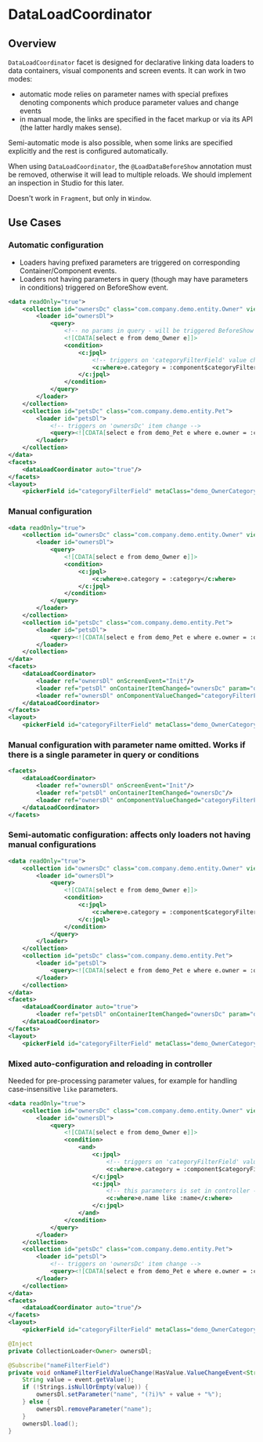 # DataLoadCoordinator

## Overview

`DataLoadCoordinator` facet is designed for declarative linking data loaders to data containers, visual components and screen events. It can work in two modes: 

* automatic mode relies on parameter names with special prefixes denoting components which produce parameter values and change events
* in manual mode, the links are specified in the facet markup or via its API (the latter hardly makes sense).

Semi-automatic mode is also possible, when some links are specified explicitly and the rest is configured automatically.

When using `DataLoadCoordinator`, the `@LoadDataBeforeShow` annotation must be removed, otherwise it will lead to multiple reloads. We should implement an inspection in Studio for this later.

Doesn't work in `Fragment`, but only in `Window`.

## Use Cases

### Automatic configuration

* Loaders having prefixed parameters are triggered on corresponding Container/Component events.
* Loaders not having parameters in query (though may have parameters in conditions) triggered on BeforeShow event.

```xml
<data readOnly="true">
    <collection id="ownersDc" class="com.company.demo.entity.Owner" view="owner-with-category-view">
        <loader id="ownersDl">
            <query>
                <!-- no params in query - will be triggered BeforeShow -->
                <![CDATA[select e from demo_Owner e]]>
                <condition>
                    <c:jpql>
                        <!-- triggers on 'categoryFilterField' value change -->
                        <c:where>e.category = :component$categoryFilterField</c:where> 
                    </c:jpql>
                </condition>
            </query>
        </loader>
    </collection>
    <collection id="petsDc" class="com.company.demo.entity.Pet">
        <loader id="petsDl">
            <!-- triggers on 'ownersDc' item change -->
            <query><![CDATA[select e from demo_Pet e where e.owner = :container$ownersDc]]></query> 
        </loader>
    </collection>
</data>
<facets>
    <dataLoadCoordinator auto="true"/>
</facets>
<layout>
    <pickerField id="categoryFilterField" metaClass="demo_OwnerCategory"/>
```

### Manual configuration

```xml
<data readOnly="true">
    <collection id="ownersDc" class="com.company.demo.entity.Owner" view="owner-with-category-view">
        <loader id="ownersDl">
            <query>
                <![CDATA[select e from demo_Owner e]]>
                <condition>
                    <c:jpql>
                        <c:where>e.category = :category</c:where>
                    </c:jpql>
                </condition>
            </query>
        </loader>
    </collection>
    <collection id="petsDc" class="com.company.demo.entity.Pet">
        <loader id="petsDl">
            <query><![CDATA[select e from demo_Pet e where e.owner = :owner]]></query>
        </loader>
    </collection>
</data>
<facets>
    <dataLoadCoordinator>
        <loader ref="ownersDl" onScreenEvent="Init"/>
        <loader ref="petsDl" onContainerItemChanged="ownersDc" param="owner"/>
        <loader ref="ownersDl" onComponentValueChanged="categoryFilterField" param="category"/>
    </dataLoadCoordinator>
</facets>
<layout>
    <pickerField id="categoryFilterField" metaClass="demo_OwnerCategory"/>
```

### Manual configuration with parameter name omitted. Works if there is a single parameter in query or conditions
   
```xml
<facets>
    <dataLoadCoordinator>
        <loader ref="ownersDl" onScreenEvent="Init"/>
        <loader ref="petsDl" onContainerItemChanged="ownersDc"/>
        <loader ref="ownersDl" onComponentValueChanged="categoryFilterField"/>
    </dataLoadCoordinator>
</facets>
```

### Semi-automatic configuration: affects only loaders not having manual configurations
   
```xml
<data readOnly="true">
    <collection id="ownersDc" class="com.company.demo.entity.Owner" view="owner-with-category-view">
        <loader id="ownersDl">
            <query>
                <![CDATA[select e from demo_Owner e]]>
                <condition>
                    <c:jpql>
                        <c:where>e.category = :component$categoryFilterField</c:where>
                    </c:jpql>
                </condition>
            </query>
        </loader>
    </collection>
    <collection id="petsDc" class="com.company.demo.entity.Pet">
        <loader id="petsDl">
            <query><![CDATA[select e from demo_Pet e where e.owner = :owner]]></query>
        </loader>
    </collection>
</data>
<facets>
    <dataLoadCoordinator auto="true">
        <loader ref="petsDl" onContainerItemChanged="ownersDc" param="owner"/>
    </dataLoadCoordinator>
</facets>
<layout>
    <pickerField id="categoryFilterField" metaClass="demo_OwnerCategory"/>
```
    
### Mixed auto-configuration and reloading in controller

Needed for pre-processing parameter values, for example for handling case-insensitive `like` parameters.
   
```xml
<data readOnly="true">
    <collection id="ownersDc" class="com.company.demo.entity.Owner" view="owner-with-category-view">
        <loader id="ownersDl">
            <query>
                <![CDATA[select e from demo_Owner e]]>
                <condition>
                    <and>
                        <c:jpql>
                            <!-- triggers on 'categoryFilterField' value change -->
                            <c:where>e.category = :component$categoryFilterField</c:where>
                        </c:jpql>
                        <c:jpql>
                            <!-- this parameters is set in controller -->
                            <c:where>e.name like :name</c:where>
                        </c:jpql>
                    </and>
                </condition>
            </query>
        </loader>
    </collection>
    <collection id="petsDc" class="com.company.demo.entity.Pet">
        <loader id="petsDl">
            <!-- triggers on 'ownersDc' item change -->
            <query><![CDATA[select e from demo_Pet e where e.owner = :container$ownersDc]]></query> 
        </loader>
    </collection>
</data>
<facets>
    <dataLoadCoordinator auto="true"/>
</facets>
<layout>
    <pickerField id="categoryFilterField" metaClass="demo_OwnerCategory"/>
```

```java
@Inject
private CollectionLoader<Owner> ownersDl;

@Subscribe("nameFilterField")
private void onNameFilterFieldValueChange(HasValue.ValueChangeEvent<String> event) {
    String value = event.getValue();
    if (!Strings.isNullOrEmpty(value)) {
        ownersDl.setParameter("name", "(?i)%" + value + "%");
    } else {
        ownersDl.removeParameter("name");
    }
    ownersDl.load();
}    
```
